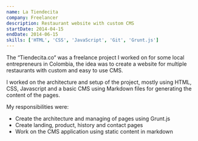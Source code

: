 ```yaml
---
name: La Tiendecita
company: Freelancer
description: Restaurant website with custom CMS
startDate: 2014-04-15
endDate: 2014-06-15
skills: ['HTML', 'CSS', 'JavaScript', 'Git', 'Grunt.js']
---
```


The “Tiendecita.co“ was a freelance project I worked on for some local entrepreneurs in Colombia, the idea was to create a website for multiple restaurants with custom and easy to use CMS.

I worked on the architecture and setup of the project, mostly using HTML, CSS, Javascript and a basic CMS using Markdown files for generating the content of the pages.

My responsibilities were:

- Create the architecture and managing of pages using Grunt.js
- Create landing, product, history and contact pages
- Work on the CMS application using static content in markdown
